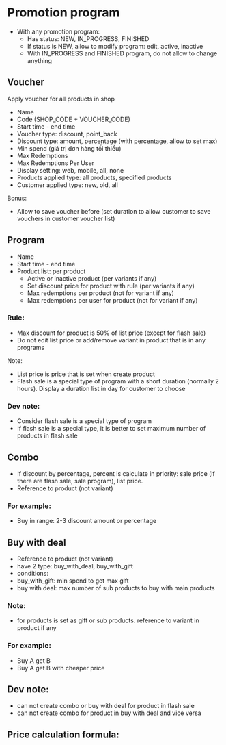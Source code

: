# Promotion program

- With any promotion program:
  - Has status: NEW, IN_PROGRESS, FINISHED
  - If status is NEW, allow to modify program: edit, active, inactive
  - With IN_PROGRESS and FINISHED program, do not allow to change anything

## Voucher

Apply voucher for all products in shop

- Name
- Code (SHOP_CODE + VOUCHER_CODE)
- Start time - end time
- Voucher type: discount, point_back
- Discount type: amount, percentage (with percentage, allow to set max)
- Min spend (giá trị đơn hàng tối thiểu)
- Max Redemptions
- Max Redemptions Per User
- Display setting: web, mobile, all, none
- Products applied type: all products, specified products
- Customer applied type: new, old, all

Bonus: 
- Allow to save voucher before (set duration to allow customer to save vouchers in customer voucher list)

## Program

- Name
- Start time - end time
- Product list: per product
  - Active or inactive product (per variants if any)
  - Set discount price for product with rule (per variants if any)
  - Max redemptions per product (not for variant if any)
  - Max redemptions per user for product (not for variant if any)

### Rule: 
- Max discount for product is 50% of list price (except for flash sale)
- Do not edit list price or add/remove variant in product that is in any programs

Note: 
- List price is price that is set when create product
- Flash sale is a special type of program with a short duration (normally 2 hours). Display a duration list in day for customer to choose

### Dev note: 
- Consider flash sale is a special type of program
- If flash sale is a special type, it is better to set maximum number of products in flash sale

## Combo

- If discount by percentage, percent is calculate in priority: sale price (if there are flash sale, sale program), list price.
- Reference to product (not variant)

### For example: 
- Buy in range: 2-3 discount amount or percentage

## Buy with deal

- Reference to product (not variant)
- have 2 type: buy_with_deal, buy_with_gift
- conditions: 
 - buy_with_gift: min spend to get max gift
 - buy with deal: max number of sub products to buy with main products

### Note:
- for products is set as gift or sub products. reference to variant in product if any

### For example: 
- Buy A get B
- Buy A get B with cheaper price


## Dev note: 
- can not create combo or buy with deal for product in flash sale
- can not create combo for product in buy with deal and vice versa

## Price calculation formula: